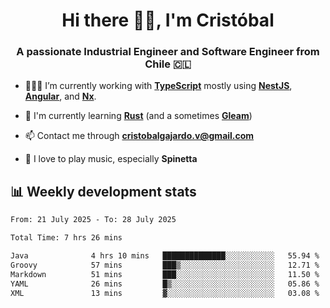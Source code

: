 <h1 align="center">Hi there ✌🏻, I'm Cristóbal</h1>
<h3 align="center">A passionate Industrial Engineer and Software Engineer from Chile 🇨🇱</h3>

- 🧑🏻‍💻 I’m currently working with **[TypeScript](https://www.typescriptlang.org)** mostly using **[NestJS](https://nestjs.com)**, **[Angular](https://angular.io)**, and **[Nx](https://nx.dev)**.

- 🌱 I'm currently learning **[Rust](https://www.rust-lang.org)** (and a sometimes **[Gleam](https://gleam.run/)**)

- 📫 Contact me through **cristobalgajardo.v@gmail.com**

- 🎸 I love to play music, especially **Spinetta**

## 📊 Weekly development stats

<!--START_SECTION:waka-->

```txt
From: 21 July 2025 - To: 28 July 2025

Total Time: 7 hrs 26 mins

Java              4 hrs 10 mins   ██████████████░░░░░░░░░░░   55.94 %
Groovy            57 mins         ███▒░░░░░░░░░░░░░░░░░░░░░   12.71 %
Markdown          51 mins         ███░░░░░░░░░░░░░░░░░░░░░░   11.50 %
YAML              26 mins         █▒░░░░░░░░░░░░░░░░░░░░░░░   05.86 %
XML               13 mins         ▓░░░░░░░░░░░░░░░░░░░░░░░░   03.08 %
```

<!--END_SECTION:waka-->
